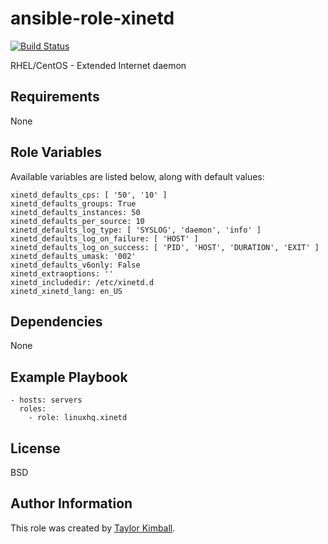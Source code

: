 # ansible-role-xinetd

[![Build Status](https://travis-ci.org/linuxhq/ansible-role-xinetd.svg?branch=master)](https://travis-ci.org/linuxhq/ansible-role-xinetd)

RHEL/CentOS - Extended Internet daemon

## Requirements

None

## Role Variables

Available variables are listed below, along with default values:

    xinetd_defaults_cps: [ '50', '10' ]
    xinetd_defaults_groups: True
    xinetd_defaults_instances: 50
    xinetd_defaults_per_source: 10
    xinetd_defaults_log_type: [ 'SYSLOG', 'daemon', 'info' ]
    xinetd_defaults_log_on_failure: [ 'HOST' ]
    xinetd_defaults_log_on_success: [ 'PID', 'HOST', 'DURATION', 'EXIT' ]
    xinetd_defaults_umask: '002'
    xinetd_defaults_v6only: False
    xinetd_extraoptions: ''
    xinetd_includedir: /etc/xinetd.d
    xinetd_xinetd_lang: en_US

## Dependencies

None

## Example Playbook

    - hosts: servers
      roles:
        - role: linuxhq.xinetd

## License

BSD

## Author Information

This role was created by [Taylor Kimball](http://www.linuxhq.org).

